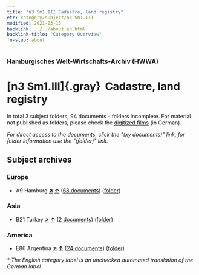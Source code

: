 ```yaml
---
title: "n3 Sm1.III Cadastre, land registry"
etr: category/subject/n3 Sm1.III
modified: 2021-03-13
backlink: ../../about.en.html
backlink-title: "Category Overview"
fn-stub: about
---
```


### Hamburgisches Welt-Wirtschafts-Archiv (HWWA)
# [n3 Sm1.III]{.gray}&#8201; Cadastre, land registry&#160; 





In total 3 subject folders, 94 documents - folders incomplete.
For material not published as folders, please check the [digitized films](/film/h1_sh) (in German).

_For direct access to the documents, click the "(xy documents)" link, for folder information use the "(folder)" link._

## Subject archives



### Europe

- A9 Hamburg [**&nearr;**](../../../geo/i/140905/about.en.html "Hamburg (all folders)") [**&uarr;**](../../../geo/about.en.html#A9 "Country category system") (<a href="https://pm20.zbw.eu/dfgview/sh/140905,145030" title="about: Hamburg : Cadastre, land registry" target="_blank">68 documents</a>) ([folder](http://purl.org/pressemappe20/folder/sh/140905,145030))

### Asia

- B21 Turkey [**&nearr;**](../../../geo/i/141111/about.en.html "Turkey (all folders)") [**&uarr;**](../../../geo/about.en.html#B21 "Country category system") (<a href="https://pm20.zbw.eu/dfgview/sh/141111,145030" title="about: Turkey : Cadastre, land registry" target="_blank">2 documents</a>) ([folder](http://purl.org/pressemappe20/folder/sh/141111,145030))

### America

- E86 Argentina [**&nearr;**](../../../geo/i/141692/about.en.html "Argentina (all folders)") [**&uarr;**](../../../geo/about.en.html#E86 "Country category system") (<a href="https://pm20.zbw.eu/dfgview/sh/141692,145030" title="about: Argentina : Cadastre, land registry" target="_blank">24 documents</a>) ([folder](http://purl.org/pressemappe20/folder/sh/141692,145030))


_* The English category label is an unchecked automated translation of the German label._

